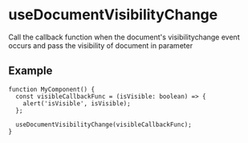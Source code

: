 # useDocumentVisibilityChange

Call the callback function when the document's visibilitychange event occurs and pass the visibility of document in parameter

## Example

```tsx
function MyComponent() {
  const visibleCallbackFunc = (isVisible: boolean) => {
    alert('isVisible', isVisible);
  };

  useDocumentVisibilityChange(visibleCallbackFunc);
}
```
